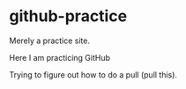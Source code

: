 # github-practice
Merely a practice site.



Here I am practicing GitHub



Trying to figure out how to do a pull (pull this).
